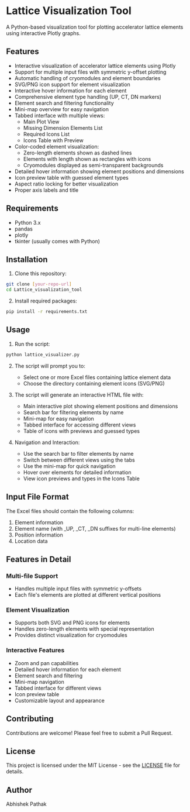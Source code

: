 # Lattice Visualization Tool

A Python-based visualization tool for plotting accelerator lattice elements using interactive Plotly graphs.

## Features

- Interactive visualization of accelerator lattice elements using Plotly
- Support for multiple input files with symmetric y-offset plotting
- Automatic handling of cryomodules and element boundaries
- SVG/PNG icon support for element visualization
- Interactive hover information for each element
- Comprehensive element type handling (UP, CT, DN markers)
- Element search and filtering functionality
- Mini-map overview for easy navigation
- Tabbed interface with multiple views:
  - Main Plot View
  - Missing Dimension Elements List
  - Required Icons List
  - Icons Table with Preview
- Color-coded element visualization:
  - Zero-length elements shown as dashed lines
  - Elements with length shown as rectangles with icons
  - Cryomodules displayed as semi-transparent backgrounds
- Detailed hover information showing element positions and dimensions
- Icon preview table with guessed element types
- Aspect ratio locking for better visualization
- Proper axis labels and title

## Requirements

- Python 3.x
- pandas
- plotly
- tkinter (usually comes with Python)

## Installation

1. Clone this repository:
```bash
git clone [your-repo-url]
cd Lattice_visualization_tool
```

2. Install required packages:
```bash
pip install -r requirements.txt
```

## Usage

1. Run the script:
```bash
python lattice_visualizer.py
```

2. The script will prompt you to:
   - Select one or more Excel files containing lattice element data
   - Choose the directory containing element icons (SVG/PNG)

3. The script will generate an interactive HTML file with:
   - Main interactive plot showing element positions and dimensions
   - Search bar for filtering elements by name
   - Mini-map for easy navigation
   - Tabbed interface for accessing different views
   - Table of icons with previews and guessed types

4. Navigation and Interaction:
   - Use the search bar to filter elements by name
   - Switch between different views using the tabs
   - Use the mini-map for quick navigation
   - Hover over elements for detailed information
   - View icon previews and types in the Icons Table

## Input File Format

The Excel files should contain the following columns:
1. Element information
2. Element name (with _UP, _CT, _DN suffixes for multi-line elements)
3. Position information
4. Location data

## Features in Detail

### Multi-file Support
- Handles multiple input files with symmetric y-offsets
- Each file's elements are plotted at different vertical positions

### Element Visualization
- Supports both SVG and PNG icons for elements
- Handles zero-length elements with special representation
- Provides distinct visualization for cryomodules

### Interactive Features
- Zoom and pan capabilities
- Detailed hover information for each element
- Element search and filtering
- Mini-map navigation
- Tabbed interface for different views
- Icon preview table
- Customizable layout and appearance

## Contributing

Contributions are welcome! Please feel free to submit a Pull Request.

## License

This project is licensed under the MIT License - see the [LICENSE](LICENSE) file for details.

## Author

Abhishek Pathak

